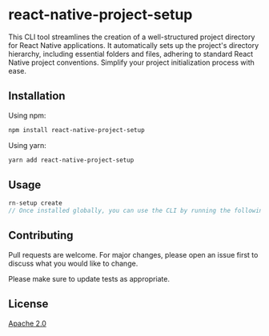 # react-native-project-setup

This CLI tool streamlines the creation of a well-structured project directory for React Native applications. It automatically sets up the project's directory hierarchy, including essential folders and files, adhering to standard React Native project conventions. Simplify your project initialization process with ease.

## Installation

Using npm:

```bash
npm install react-native-project-setup

```
Using yarn:

```bash
yarn add react-native-project-setup

```

## Usage

```javascript
rn-setup create
// Once installed globally, you can use the CLI by running the following command in your terminal:

```

## Contributing

Pull requests are welcome. For major changes, please open an issue first
to discuss what you would like to change.

Please make sure to update tests as appropriate.

## License

[Apache 2.0](https://www.apache.org/licenses/LICENSE-2.0.txt)